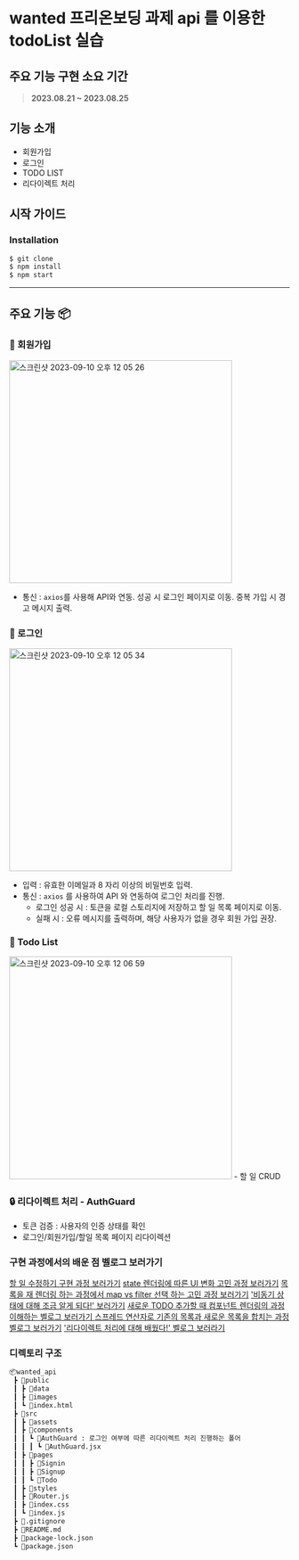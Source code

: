 # wanted 프리온보딩 과제 api 를 이용한 todoList 실습

## 주요 기능 구현 소요 기간

> **2023.08.21 ~ 2023.08.25**

## 기능 소개
- 회원가입
- 로그인
- TODO LIST
- 리다이렉트 처리


## 시작 가이드

### Installation

```bash
$ git clone 
$ npm install
$ npm start
```

---

## 주요 기능 📦

### 📝 회원가입 

<img width="400" alt="스크린샷 2023-09-10 오후 12 05 26" src="https://github.com/minngaeng/wanted_api/assets/124495210/7a72773e-5637-47e4-86b3-f229353c539e">

- 통신 : `axios`를 사용해 API와 연동. 성공 시 로그인 페이지로 이동. 중복 가입 시 경고 메시지 출력.

### 📝 로그인

<img width="400" alt="스크린샷 2023-09-10 오후 12 05 34" src="https://github.com/minngaeng/wanted_api/assets/124495210/3298e5fe-09a8-45a4-ae8c-5457143d9c37">


- 입력 : 유효한 이메일과 8 자리 이상의 비밀번호 입력.
- 통신 : `axios` 를 사용하여 API 와 연동하여 로그인 처리를 진행.
  - 로그인 성공 시 : 토큰을 로컬 스토리지에 저장하고 할 일 목록 페이지로 이동.
  - 실패 시 : 오류 메시지를 출력하며, 해당 사용자가 없을 경우 회원 가입 권장.

### 📝 Todo List

<img width="400" alt="스크린샷 2023-09-10 오후 12 06 59" src="https://github.com/minngaeng/wanted_api/assets/124495210/8d5d47d3-5835-4a3e-b281-c53af8dd4dc8">
- 할 일 CRUD

### 🔒 리다이렉트 처리 - AuthGuard

- 토큰 검증 : 사용자의 인증 상태를 확인
- 로그인/회원가입/할일 목록 페이지 리다이렉션

### 구현 과정에서의 배운 점 벨로그 보러가기 

[할 일 수정하기 구현 과정 보러가기](https://velog.io/@minngaeng/%EC%B5%9C%EC%A2%85-%EC%88%98%EC%A0%95%ED%95%98%EA%B8%B0)
[state 렌더링에 따른 UI 변화 고민 과정 보러가기](https://velog.io/@minngaeng/%EC%9E%84%EC%8B%9C%EC%A0%80%EC%9E%A5)
[목록을 재 렌더링 하는 과정에서 map vs filter 선택 하는 고민 과정 보러가기](https://velog.io/@minngaeng/Delete-map-VS-filter-...-which-method-is-the-right)
['비동기 상태에 대해 조금 알게 되다!' 보러가기](https://velog.io/@minngaeng/%EC%95%84%EB%86%94-%EA%B8%80%EB%A9%B4-%EC%99%9C-setState%EC%97%90-%ED%95%A8%EA%BB%98-%EB%8B%B4%EC%95%84-Body-%EC%97%90-%EC%A0%84%EC%86%A1%ED%95%98%EB%A9%B4-%EC%95%88%EB%90%98%EB%8A%94%EB%8D%B0)
[새로운 TODO 추가할 때 컴포넌트 렌더링의 과정 이해하는 벨로그 보러가기 ](https://velog.io/@minngaeng/%EC%8A%A4%ED%94%84%EB%A0%88%EB%93%9C-%EC%97%B0%EC%82%B0%EC%9E%90%EC%97%90-%EB%8C%80%ED%95%9C-%EA%B6%81%EA%B5%BC%ED%95%A8%EC%9D%84-%ED%92%80%EB%8B%A4)
[스프레드 연산자로 기존의 목록과 새로운 목록을 합치는 과정 벨로그 보러가기](https://velog.io/@minngaeng/%EC%8A%A4%ED%94%84%EB%A0%88%EB%93%9C-%EC%97%B0%EC%82%B0%EC%9E%90%EC%97%90-%EB%8C%80%ED%95%9C-%EA%B6%81%EA%B5%BC%ED%95%A8%EC%9D%84-%ED%92%80%EB%8B%A4)
['리다이렉트 처리에 대해 배웠다!' 벨로그 보러라기](https://velog.io/@minngaeng/%EB%A6%AC%EB%8B%A4%EC%9D%B4%EB%A0%89%ED%8A%B8-%EC%B2%98%EB%A6%AC-%EA%B7%B8%EA%B2%8C-%EB%AD%94%EB%8D%B0)

### 디렉토리 구조

```bash
📦wanted_api
 ┣ 📂public
 ┃ ┣ 📂data
 ┃ ┣ 📂images
 ┃ ┗ 📜index.html
 ┣ 📂src
 ┃ ┣ 📂assets
 ┃ ┣ 📂components
 ┃ ┃ ┗ 📂AuthGuard : 로그인 여부에 따른 리다이렉트 처리 진행하는 폴어
 ┃ ┃ ┃ ┗ 📜AuthGuard.jsx
 ┃ ┣ 📂pages
 ┃ ┃ ┣ 📂Signin
 ┃ ┃ ┣ 📂Signup
 ┃ ┃ ┗ 📂Todo
 ┃ ┣ 📂styles
 ┃ ┣ 📜Router.js
 ┃ ┣ 📜index.css
 ┃ ┗ 📜index.js
 ┣ 📜.gitignore
 ┣ 📜README.md
 ┣ 📜package-lock.json
 ┗ 📜package.json

```
